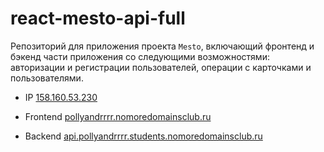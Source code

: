 # react-mesto-api-full
Репозиторий для приложения проекта `Mesto`, включающий фронтенд и бэкенд части приложения со следующими возможностями: авторизации и регистрации пользователей, операции с карточками и пользователями. 

* IP [158.160.53.230](158.160.53.230)

* Frontend [pollyandrrrr.nomoredomainsclub.ru](pollyandrrrr.nomoredomainsclub.ru)

* Backend [api.pollyandrrrr.students.nomoredomainsclub.ru](api.pollyandrrrr.students.nomoredomainsclub.ru)